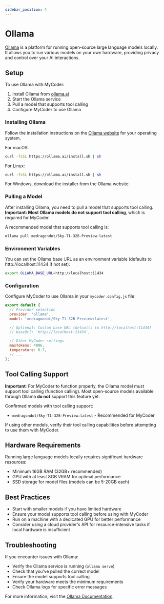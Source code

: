 ```yaml
---
sidebar_position: 4
---
```


# Ollama

[Ollama](https://ollama.ai/) is a platform for running open-source large language models locally. It allows you to run various models on your own hardware, providing privacy and control over your AI interactions.

## Setup

To use Ollama with MyCoder:

1. Install Ollama from [ollama.ai](https://ollama.ai/)
2. Start the Ollama service
3. Pull a model that supports tool calling
4. Configure MyCoder to use Ollama

### Installing Ollama

Follow the installation instructions on the [Ollama website](https://ollama.ai/) for your operating system.

For macOS:

```bash
curl -fsSL https://ollama.ai/install.sh | sh
```

For Linux:

```bash
curl -fsSL https://ollama.ai/install.sh | sh
```

For Windows, download the installer from the Ollama website.

### Pulling a Model

After installing Ollama, you need to pull a model that supports tool calling. **Important: Most Ollama models do not support tool calling**, which is required for MyCoder.

A recommended model that supports tool calling is:

```bash
ollama pull medragondot/Sky-T1-32B-Preview:latest
```

### Environment Variables

You can set the Ollama base URL as an environment variable (defaults to http://localhost:11434 if not set):

```bash
export OLLAMA_BASE_URL=http://localhost:11434
```

### Configuration

Configure MyCoder to use Ollama in your `mycoder.config.js` file:

```javascript
export default {
  // Provider selection
  provider: 'ollama',
  model: 'medragondot/Sky-T1-32B-Preview:latest',

  // Optional: Custom base URL (defaults to http://localhost:11434)
  // baseUrl: 'http://localhost:11434',

  // Other MyCoder settings
  maxTokens: 4096,
  temperature: 0.7,
  // ...
};
```

## Tool Calling Support

**Important**: For MyCoder to function properly, the Ollama model must support tool calling (function calling). Most open-source models available through Ollama **do not** support this feature yet.

Confirmed models with tool calling support:

- `medragondot/Sky-T1-32B-Preview:latest` - Recommended for MyCoder

If using other models, verify their tool calling capabilities before attempting to use them with MyCoder.

## Hardware Requirements

Running large language models locally requires significant hardware resources:

- Minimum 16GB RAM (32GB+ recommended)
- GPU with at least 8GB VRAM for optimal performance
- SSD storage for model files (models can be 5-20GB each)

## Best Practices

- Start with smaller models if you have limited hardware
- Ensure your model supports tool calling before using with MyCoder
- Run on a machine with a dedicated GPU for better performance
- Consider using a cloud provider's API for resource-intensive tasks if local hardware is insufficient

## Troubleshooting

If you encounter issues with Ollama:

- Verify the Ollama service is running (`ollama serve`)
- Check that you've pulled the correct model
- Ensure the model supports tool calling
- Verify your hardware meets the minimum requirements
- Check Ollama logs for specific error messages

For more information, visit the [Ollama Documentation](https://github.com/ollama/ollama/tree/main/docs).

